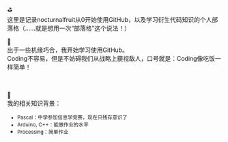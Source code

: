 

⛳️<br>
这里是记录nocturnalfruit从0开始使用GitHub，以及学习衍生代码知识的个人部落格（……就是想用一次“部落格”这个说法！）<br>

👾<br>
出于一些机缘巧合，我开始学习使用GitHub。<br>
Coding不容易，但是不妨碍我们从战略上藐视敌人，口号就是：Coding像吃饭一样简单！
<br>
<br>
<br>

👻<br>
我的相关知识背景：
<small> 
- Pascal：中学参加信息学竞赛，现在只残存意识了<br>
- Arduino, C++：能做作业的水平<br>
 - Processing：简单作业</small>


